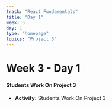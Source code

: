 ```yaml
---
track: "React Fundamentals"
title: "Day 1"
week: 3
day: 1
type: "homepage"
topics: "Project 3"
---
```



# Week 3 - Day 1

#### Students Work On Project 3
- **Activity:** Students Work On Project 3